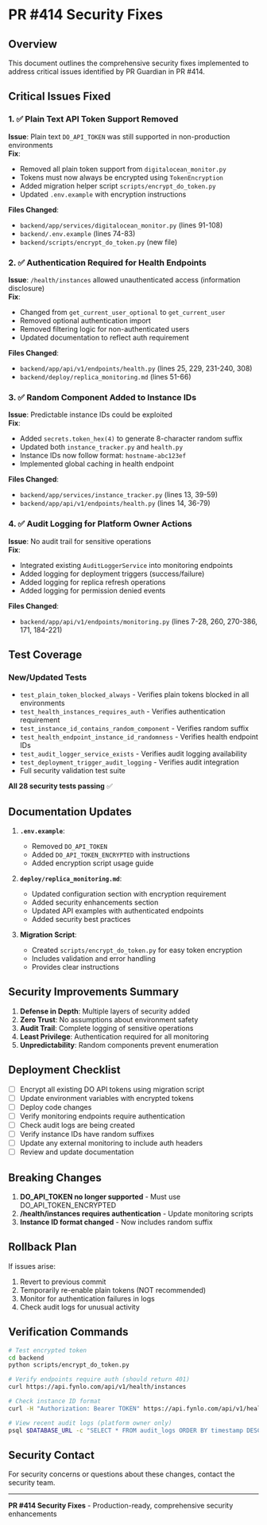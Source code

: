 # PR #414 Security Fixes

## Overview

This document outlines the comprehensive security fixes implemented to address critical issues identified by PR Guardian in PR #414.

## Critical Issues Fixed

### 1. ✅ Plain Text API Token Support Removed
**Issue**: Plain text `DO_API_TOKEN` was still supported in non-production environments  
**Fix**: 
- Removed all plain token support from `digitalocean_monitor.py`
- Tokens must now always be encrypted using `TokenEncryption`
- Added migration helper script `scripts/encrypt_do_token.py`
- Updated `.env.example` with encryption instructions

**Files Changed**:
- `backend/app/services/digitalocean_monitor.py` (lines 91-108)
- `backend/.env.example` (lines 74-83)
- `backend/scripts/encrypt_do_token.py` (new file)

### 2. ✅ Authentication Required for Health Endpoints
**Issue**: `/health/instances` allowed unauthenticated access (information disclosure)  
**Fix**:
- Changed from `get_current_user_optional` to `get_current_user`
- Removed optional authentication import
- Removed filtering logic for non-authenticated users
- Updated documentation to reflect auth requirement

**Files Changed**:
- `backend/app/api/v1/endpoints/health.py` (lines 25, 229, 231-240, 308)
- `backend/deploy/replica_monitoring.md` (lines 51-66)

### 3. ✅ Random Component Added to Instance IDs
**Issue**: Predictable instance IDs could be exploited  
**Fix**:
- Added `secrets.token_hex(4)` to generate 8-character random suffix
- Updated both `instance_tracker.py` and `health.py`
- Instance IDs now follow format: `hostname-abc123ef`
- Implemented global caching in health endpoint

**Files Changed**:
- `backend/app/services/instance_tracker.py` (lines 13, 39-59)
- `backend/app/api/v1/endpoints/health.py` (lines 14, 36-79)

### 4. ✅ Audit Logging for Platform Owner Actions
**Issue**: No audit trail for sensitive operations  
**Fix**:
- Integrated existing `AuditLoggerService` into monitoring endpoints
- Added logging for deployment triggers (success/failure)
- Added logging for replica refresh operations
- Added logging for permission denied events

**Files Changed**:
- `backend/app/api/v1/endpoints/monitoring.py` (lines 7-28, 260, 270-386, 171, 184-221)

## Test Coverage

### New/Updated Tests
- `test_plain_token_blocked_always` - Verifies plain tokens blocked in all environments
- `test_health_instances_requires_auth` - Verifies authentication requirement
- `test_instance_id_contains_random_component` - Verifies random suffix
- `test_health_endpoint_instance_id_randomness` - Verifies health endpoint IDs
- `test_audit_logger_service_exists` - Verifies audit logging availability
- `test_deployment_trigger_audit_logging` - Verifies audit integration
- Full security validation test suite

**All 28 security tests passing** ✅

## Documentation Updates

1. **`.env.example`**:
   - Removed `DO_API_TOKEN` 
   - Added `DO_API_TOKEN_ENCRYPTED` with instructions
   - Added encryption script usage guide

2. **`deploy/replica_monitoring.md`**:
   - Updated configuration section with encryption requirement
   - Added security enhancements section
   - Updated API examples with authenticated endpoints
   - Added security best practices

3. **Migration Script**:
   - Created `scripts/encrypt_do_token.py` for easy token encryption
   - Includes validation and error handling
   - Provides clear instructions

## Security Improvements Summary

1. **Defense in Depth**: Multiple layers of security added
2. **Zero Trust**: No assumptions about environment safety
3. **Audit Trail**: Complete logging of sensitive operations
4. **Least Privilege**: Authentication required for all monitoring
5. **Unpredictability**: Random components prevent enumeration

## Deployment Checklist

- [ ] Encrypt all existing DO API tokens using migration script
- [ ] Update environment variables with encrypted tokens
- [ ] Deploy code changes
- [ ] Verify monitoring endpoints require authentication
- [ ] Check audit logs are being created
- [ ] Verify instance IDs have random suffixes
- [ ] Update any external monitoring to include auth headers
- [ ] Review and update documentation

## Breaking Changes

1. **DO_API_TOKEN no longer supported** - Must use DO_API_TOKEN_ENCRYPTED
2. **/health/instances requires authentication** - Update monitoring scripts
3. **Instance ID format changed** - Now includes random suffix

## Rollback Plan

If issues arise:
1. Revert to previous commit
2. Temporarily re-enable plain tokens (NOT recommended)
3. Monitor for authentication failures in logs
4. Check audit logs for unusual activity

## Verification Commands

```bash
# Test encrypted token
cd backend
python scripts/encrypt_do_token.py

# Verify endpoints require auth (should return 401)
curl https://api.fynlo.com/api/v1/health/instances

# Check instance ID format
curl -H "Authorization: Bearer TOKEN" https://api.fynlo.com/api/v1/health/instances | jq '.registered_instances[0].instance_id'

# View recent audit logs (platform owner only)
psql $DATABASE_URL -c "SELECT * FROM audit_logs ORDER BY timestamp DESC LIMIT 10;"
```

## Security Contact

For security concerns or questions about these changes, contact the security team.

---

**PR #414 Security Fixes** - Production-ready, comprehensive security enhancements
